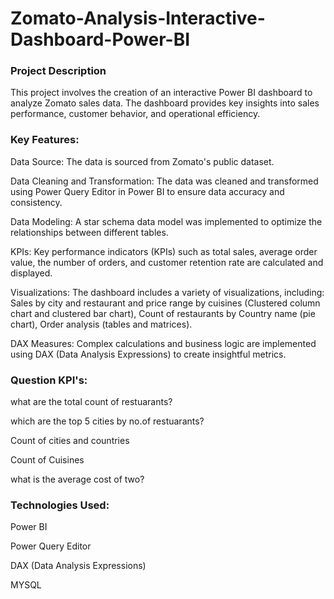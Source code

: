 
# Zomato-Analysis-Interactive-Dashboard-Power-BI 
### Project Description
This project involves the creation of an interactive Power BI dashboard to analyze Zomato sales data. The dashboard provides key insights into sales performance, customer behavior, and operational efficiency.
### Key Features:
Data Source: The data is sourced from Zomato's public dataset.

Data Cleaning and Transformation: The data was cleaned and transformed using Power Query Editor in Power BI to ensure data accuracy and consistency.

Data Modeling: A star schema data model was implemented to optimize the relationships between different tables.

KPIs: Key performance indicators (KPIs) such as total sales, average order value, the number of orders, and customer retention rate are calculated and displayed.

Visualizations: The dashboard includes a variety of visualizations, including:
Sales by city and restaurant and price range by cuisines (Clustered column chart and clustered bar chart),
Count of restaurants by Country name (pie chart),
Order analysis (tables and matrices).

DAX Measures: Complex calculations and business logic are implemented using DAX (Data Analysis Expressions) to create insightful metrics.
### Question KPI's:
what are the total count of restuarants?

which are the top 5 cities by no.of restuarants?

Count of cities and countries

Count of Cuisines

what is the average cost of two?
### Technologies Used:
Power BI

Power Query Editor

DAX (Data Analysis Expressions)

MYSQL
